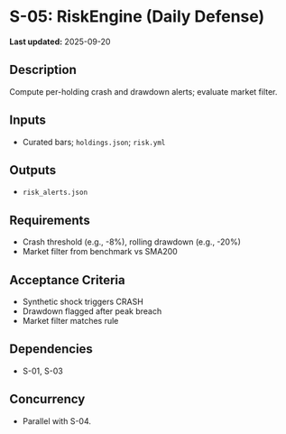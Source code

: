 # S-05: RiskEngine (Daily Defense)

**Last updated:** 2025-09-20

## Description
Compute per-holding crash and drawdown alerts; evaluate market filter.

## Inputs
- Curated bars; `holdings.json`; `risk.yml`

## Outputs
- `risk_alerts.json`

## Requirements
- Crash threshold (e.g., -8%), rolling drawdown (e.g., -20%)
- Market filter from benchmark vs SMA200

## Acceptance Criteria
- Synthetic shock triggers CRASH
- Drawdown flagged after peak breach
- Market filter matches rule

## Dependencies
- S-01, S-03

## Concurrency
- Parallel with S-04.
